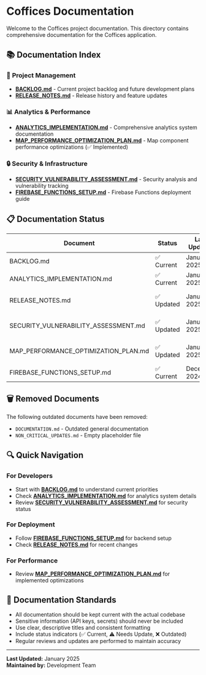 # Coffices Documentation

Welcome to the Coffices project documentation. This directory contains comprehensive documentation for the Coffices application.

## 📚 Documentation Index

### 🚀 **Project Management**
- **[BACKLOG.md](./BACKLOG.md)** - Current project backlog and future development plans
- **[RELEASE_NOTES.md](./RELEASE_NOTES.md)** - Release history and feature updates

### 📊 **Analytics & Performance**
- **[ANALYTICS_IMPLEMENTATION.md](./ANALYTICS_IMPLEMENTATION.md)** - Comprehensive analytics system documentation
- **[MAP_PERFORMANCE_OPTIMIZATION_PLAN.md](./MAP_PERFORMANCE_OPTIMIZATION_PLAN.md)** - Map component performance optimizations (✅ Implemented)

### 🔒 **Security & Infrastructure**
- **[SECURITY_VULNERABILITY_ASSESSMENT.md](./SECURITY_VULNERABILITY_ASSESSMENT.md)** - Security analysis and vulnerability tracking
- **[FIREBASE_FUNCTIONS_SETUP.md](./FIREBASE_FUNCTIONS_SETUP.md)** - Firebase Functions deployment guide

## 📋 **Documentation Status**

| Document | Status | Last Updated | Notes |
|----------|--------|--------------|-------|
| BACKLOG.md | ✅ Current | January 2025 | Active project management |
| ANALYTICS_IMPLEMENTATION.md | ✅ Current | January 2025 | Recently implemented |
| RELEASE_NOTES.md | ✅ Updated | January 2025 | Includes analytics implementation |
| SECURITY_VULNERABILITY_ASSESSMENT.md | ✅ Updated | January 2025 | Vulnerabilities reduced from 13 to 9 |
| MAP_PERFORMANCE_OPTIMIZATION_PLAN.md | ✅ Updated | January 2025 | All optimizations implemented |
| FIREBASE_FUNCTIONS_SETUP.md | ✅ Current | December 2024 | Setup documentation |

## 🗑️ **Removed Documents**

The following outdated documents have been removed:
- `DOCUMENTATION.md` - Outdated general documentation
- `NON_CRITICAL_UPDATES.md` - Empty placeholder file

## 🔍 **Quick Navigation**

### For Developers
- Start with **[BACKLOG.md](./BACKLOG.md)** to understand current priorities
- Check **[ANALYTICS_IMPLEMENTATION.md](./ANALYTICS_IMPLEMENTATION.md)** for analytics system details
- Review **[SECURITY_VULNERABILITY_ASSESSMENT.md](./SECURITY_VULNERABILITY_ASSESSMENT.md)** for security status

### For Deployment
- Follow **[FIREBASE_FUNCTIONS_SETUP.md](./FIREBASE_FUNCTIONS_SETUP.md)** for backend setup
- Check **[RELEASE_NOTES.md](./RELEASE_NOTES.md)** for recent changes

### For Performance
- Review **[MAP_PERFORMANCE_OPTIMIZATION_PLAN.md](./MAP_PERFORMANCE_OPTIMIZATION_PLAN.md)** for implemented optimizations

## 📝 **Documentation Standards**

- All documentation should be kept current with the actual codebase
- Sensitive information (API keys, secrets) should never be included
- Use clear, descriptive titles and consistent formatting
- Include status indicators (✅ Current, ⚠️ Needs Update, ❌ Outdated)
- Regular reviews and updates are performed to maintain accuracy

---

**Last Updated:** January 2025  
**Maintained by:** Development Team
